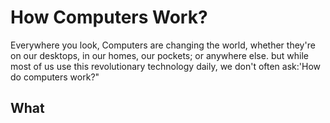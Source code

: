 # How Computers Work?
Everywhere you look, Computers are changing the world, whether they're on our desktops, in our homes, our pockets; or anywhere else. but while most of us use this revolutionary technology daily, we don't often ask:'How do computers work?" 
## What
